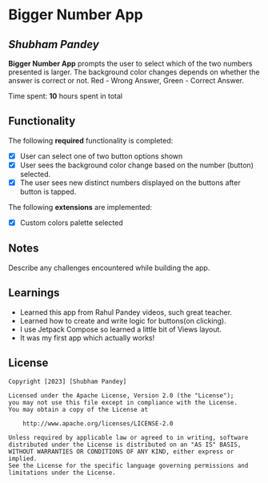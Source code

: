 # Bigger Number App

## *Shubham Pandey*

**Bigger Number App** prompts the user to select which of the two numbers presented is larger. The background color changes depends on whether the answer is correct or not. Red - Wrong Answer, Green - Correct Answer.

Time spent: **10** hours spent in total

## Functionality

The following **required** functionality is completed:

* [x] User can select one of two button options shown
* [x] User sees the background color change based on the number (button) selected.
* [x] The user sees new distinct numbers displayed on the buttons after button is tapped.

The following **extensions** are implemented:

* [x] Custom colors palette selected


## Notes

Describe any challenges encountered while building the app.

## Learnings

* Learned this app from Rahul Pandey videos, such great teacher.
* Learned how to create and write logic for buttons(on clicking).
* I use Jetpack Compose so learned a little bit of Views layout.
* It was my first app which actually works!  


## License

    Copyright [2023] [Shubham Pandey]

    Licensed under the Apache License, Version 2.0 (the "License");
    you may not use this file except in compliance with the License.
    You may obtain a copy of the License at

        http://www.apache.org/licenses/LICENSE-2.0

    Unless required by applicable law or agreed to in writing, software
    distributed under the License is distributed on an "AS IS" BASIS,
    WITHOUT WARRANTIES OR CONDITIONS OF ANY KIND, either express or implied.
    See the License for the specific language governing permissions and
    limitations under the License.